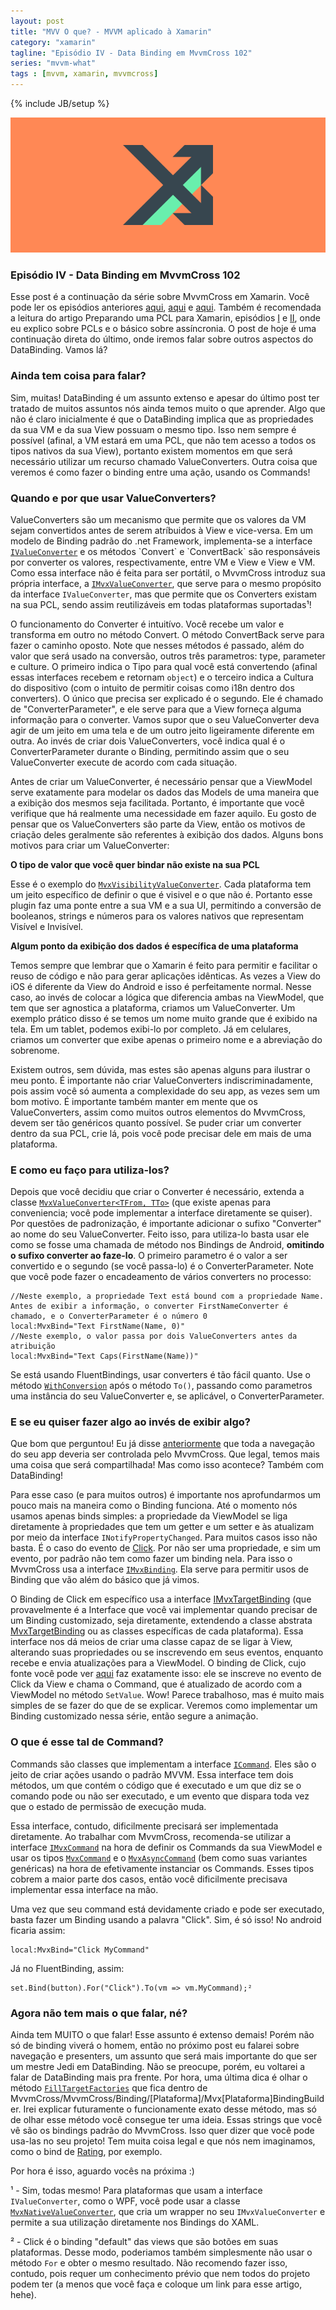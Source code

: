 ```yaml
---
layout: post
title: "MVV O que? - MVVM aplicado à Xamarin"
category: "xamarin"
tagline: "Episódio IV - Data Binding em MvvmCross 102"
series: "mvvm-what"
tags : [mvvm, xamarin, mvvmcross]
---
```

{% include JB/setup %}

![Cover](/assets/covers/mvvmwhat.png)

### Episódio IV - Data Binding em MvvmCross 102

Esse post é a continuação da série sobre MvvmCross em Xamarin. Você pode ler os episódios anteriores [aqui](/xamarin/2016/02/11/episode-I), [aqui](/xamarin/2016/02/24/episode-II) e [aqui](/xamarin/2016/03/14/episode-III). Também é recomendada a leitura do artigo Preparando uma PCL para Xamarin, episódios [I](/xamarin/2016/02/17/episode-I) e [II](), onde eu explico sobre PCLs e o básico sobre assíncronia. O post de hoje é uma continuação direta do último, onde iremos falar sobre outros aspectos do DataBinding. Vamos lá?

### Ainda tem coisa para falar?

Sim, muitas! DataBinding é um assunto extenso e apesar do último post ter tratado de muitos assuntos nós ainda temos muito o que aprender. Algo que não é claro inicialmente é que o DataBinding implica que as propriedades da sua VM e da sua View possuam o mesmo tipo. Isso nem sempre é possível (afinal, a VM estará em uma PCL, que não tem acesso a todos os tipos nativos da sua View), portanto existem momentos em que será necessário utilizar um recurso chamado ValueConverters. Outra coisa que veremos é como fazer o binding entre uma ação, usando os Commands!

### Quando e por que usar ValueConverters?

ValueConverters são um mecanismo que permite que os valores da VM sejam convertidos antes de serem atríbuidos à View e vice-versa. Em um modelo de Binding padrão do .net Framework, implementa-se a interface [`IValueConverter`](https://msdn.microsoft.com/en-us/library/system.windows.data.ivalueconverter(v=vs.110).aspx) e os métodos `Convert` e `ConvertBack` são responsáveis por converter os valores, respectivamente, entre VM e View e View e VM. Como essa interface não é feita para ser portátil, o MvvmCross introduz sua própria interface, a [`IMvxValueConverter`](	), que serve para o mesmo propósito da interface `IValueConverter`, mas que permite que os Converters existam na sua PCL, sendo assim reutilizáveis em todas plataformas suportadas¹!

O funcionamento do Converter é intuitívo. Você recebe um valor e transforma em outro no método Convert. O método ConvertBack serve para fazer o caminho oposto. Note que nesses métodos é passado, além do valor que será usado na conversão, outros três parametros: type, parameter e culture. O primeiro indica o Tipo para qual você está convertendo (afinal essas interfaces recebem e retornam `object`) e o terceiro indica a Cultura do dispositivo (com o intuito de permitir coisas como i18n dentro dos converters). O único que precisa ser explicado é o segundo. Ele é chamado de "ConverterParameter", e ele serve para que a View forneça alguma informação para o converter. Vamos supor que o seu ValueConverter deva agir de um jeito em uma tela e de um outro jeito ligeiramente diferente em outra. Ao invés de criar dois ValueConverters, você indica qual é o ConverterParameter durante o Binding, permitindo assim que o seu ValueConverter execute de acordo com cada situação.

Antes de criar um ValueConverter, é necessário pensar que a ViewModel serve exatamente para modelar os dados das Models de uma maneira que a exibição dos mesmos seja facilitada. Portanto, é importante que você verifique que há realmente uma necessidade em fazer aquilo. Eu gosto de pensar que os ValueConverters são parte da View, então os motivos de criação deles geralmente são referentes à exibição dos dados. Alguns bons motivos para criar um ValueConverter:

__O tipo de valor que você quer bindar não existe na sua PCL__

Esse é o exemplo do [`MvxVisibilityValueConverter`](https://github.com/MvvmCross/MvvmCross-Plugins/blob/master/Visibility/MvvmCross.Plugins.Visibility/MvxBaseVisibilityValueConverter.cs). Cada plataforma tem um jeito específico de definir o que é visivel e o que não é. Portanto esse plugin faz uma ponte entre a sua VM e a sua UI, permitindo a conversão de booleanos, strings e números para os valores nativos que representam Visível e Invisível.

__Algum ponto da exibição dos dados é específica de uma plataforma__

Temos sempre que lembrar que o Xamarin é feito para permitir e facilitar o reuso de código e não para gerar aplicações idênticas. As vezes a View do iOS é diferente da View do Android e isso é perfeitamente normal. Nesse caso, ao invés de colocar a lógica que diferencia ambas na ViewModel, que tem que ser agnostica a plataforma, criamos um ValueConverter. Um exemplo prático disso é se temos um nome muito grande que é exibido na tela. Em um tablet, podemos exibi-lo por completo. Já em celulares, criamos um converter que exibe apenas o primeiro nome e a abreviação do sobrenome.

Existem outros, sem dúvida, mas estes são apenas alguns para ilustrar o meu ponto. É importante não criar ValueConverters indiscriminadamente, pois assim você só aumenta a complexidade do seu app, as vezes sem um bom motivo. É importante também manter em mente que os ValueConverters, assim como muitos outros elementos do MvvmCross, devem ser tão genéricos quanto possível. Se puder criar um converter dentro da sua PCL, crie lá, pois você pode precisar dele em mais de uma plataforma.

### E como eu faço para utiliza-los?

Depois que você decidiu que criar o Converter é necessário, extenda a classe [`MvxValueConverter<TFrom, TTo>`](https://github.com/MvvmCross/MvvmCross/blob/f7fcf18d960f578b851837f2aaaeb4d0e3b72364/MvvmCross/Platform/Platform/Converters/MvxValueConverter.cs) (que existe apenas para conveniencia; você pode implementar a interface diretamente se quiser). Por questões de padronização, é importante adicionar o sufixo "Converter" ao nome do seu ValueConverter. Feito isso, para utiliza-lo basta usar ele como se fosse uma chamada de método nos Bindings de Android, __omitindo o sufixo converter ao faze-lo__. O primeiro parametro é o valor a ser convertido e o segundo (se você passa-lo) é o ConverterParameter. Note que você pode fazer o encadeamento de vários converters no processo:

	//Neste exemplo, a propriedade Text está bound com a propriedade Name. Antes de exibir a informação, o converter FirstNameConverter é chamado, e o ConverterParameter é o número 0
	local:MvxBind="Text FirstName(Name, 0)"
	//Neste exemplo, o valor passa por dois ValueConverters antes da atribuição
	local:MvxBind="Text Caps(FirstName(Name))"

Se está usando FluentBindings, usar converters é tão fácil quanto. Use o método [`WithConversion`](https://github.com/MvvmCross/MvvmCross/blob/f7fcf18d960f578b851837f2aaaeb4d0e3b72364/MvvmCross/Core/Binding/BindingContext/MvxFluentBindingDescription.cs#L224) após o método `To()`, passando como parametros uma instância do seu ValueConverter e, se aplicável, o ConverterParameter.

### E se eu quiser fazer algo ao invés de exibir algo?

Que bom que perguntou! Eu já disse [anteriormente](xamarin/2016/02/24/episode-II#por-onde-tudo-isso--inicializado) que toda a navegação do seu app deveria ser controlada pelo MvvmCross. Que legal, temos mais uma coisa que será compartilhada! Mas como isso acontece? Também com DataBinding!

Para esse caso (e para muitos outros) é importante nos aprofundarmos um pouco mais na maneira como o Binding funciona. Até o momento nós usamos apenas binds simples: a propriedade da ViewModel se liga diretamente à propriedades que tem um getter e um setter e às atualizam por meio da interface `INotifyPropertyChanged`. Para muitos casos isso não basta. É o caso do evento de [Click](https://developer.xamarin.com/api/event/Android.Views.View.Click/). Por não ser uma propriedade, e sim um evento, por padrão não tem como fazer um binding nela. Para isso o MvvmCross usa a interface [`IMvxBinding`](https://github.com/MvvmCross/MvvmCross/blob/f7fcf18d960f578b851837f2aaaeb4d0e3b72364/MvvmCross/Core/Binding/Bindings/IMvxBinding.cs). Ela serve para permitir usos de Binding que vão além do básico que já vimos.

O Binding de Click em específico usa a interface [IMvxTargetBinding](https://github.com/MvvmCross/MvvmCross/blob/f7fcf18d960f578b851837f2aaaeb4d0e3b72364/MvvmCross/Core/Binding/Bindings/Target/IMvxTargetBinding.cs) (que provavelmente é a Interface que você vai implementar quando precisar de um Binding customizado, seja diretamente, extendendo a classe abstrata [MvxTargetBinding](https://github.com/MvvmCross/MvvmCross/blob/f7fcf18d960f578b851837f2aaaeb4d0e3b72364/MvvmCross/Core/Binding/Bindings/Target/MvxTargetBinding.cs) ou as classes específicas de cada plataforma). Essa interface nos dá meios de criar uma classe capaz de se ligar à View, alterando suas propriedades ou se inscrevendo em seus eventos, enquanto recebe e envia atualizações para a ViewModel. O binding de Click, cujo fonte você pode ver [aqui](https://github.com/MvvmCross/MvvmCross/blob/f7fcf18d960f578b851837f2aaaeb4d0e3b72364/MvvmCross/Binding/Droid/Target/MvxViewClickBinding.cs) faz exatamente isso: ele se inscreve no evento de Click da View e chama o Command, que é atualizado de acordo com a ViewModel no método `SetValue`. Wow! Parece trabalhoso, mas é muito mais simples de se fazer do que de se explicar. Veremos como implementar um Binding customizado nessa série, então segure a animação.

### O que é esse tal de Command?

Commands são classes que implementam a interface [`ICommand`](https://msdn.microsoft.com/en-us/library/system.windows.input.icommand(v=vs.110).aspx). Eles são o jeito de criar ações usando o padrão MVVM. Essa interface tem dois métodos, um que contém o código que é executado e um que diz se o comando pode ou não ser executado, e um evento que dispara toda vez que o estado de permissão de execução muda.

Essa interface, contudo, dificilmente precisará ser implementada diretamente. Ao trabalhar com MvvmCross, recomenda-se utilizar a interface [`IMvxCommand`](https://github.com/MvvmCross/MvvmCross/blob/f7fcf18d960f578b851837f2aaaeb4d0e3b72364/MvvmCross/Core/Core/ViewModels/IMvxCommand.cs) na hora de definir os Commands da sua ViewModel e usar os tipos [`MvxCommand`](https://github.com/MvvmCross/MvvmCross/blob/f7fcf18d960f578b851837f2aaaeb4d0e3b72364/MvvmCross/Core/Core/ViewModels/MvxCommand.cs) e o [`MvxAsyncCommand`](https://github.com/MvvmCross/MvvmCross/blob/f7fcf18d960f578b851837f2aaaeb4d0e3b72364/MvvmCross/Core/Core/ViewModels/MvxCommand.cs) (bem como suas variantes genéricas) na hora de efetivamente instanciar os Commands. Esses tipos cobrem a maior parte dos casos, então você dificilmente precisava implementar essa interface na mão.

Uma vez que seu command está devidamente criado e pode ser executado, basta fazer um Binding usando a palavra "Click". Sim, é só isso! No android ficaria assim:

	local:MvxBind="Click MyCommand"

Já no FluentBinding, assim:

	set.Bind(button).For("Click").To(vm => vm.MyCommand);²


### Agora não tem mais o que falar, né?

Ainda tem MUITO o que falar! Esse assunto é extenso demais! Porém não só de binding viverá o homem, então no próximo post eu falarei sobre navegação e presenters, um assunto que será mais importante do que ser um mestre Jedi em DataBinding. Não se preocupe, porém, eu voltarei a falar de DataBinding mais pra frente. Por hora, uma última dica é olhar o método [`FillTargetFactories`](https://github.com/MvvmCross/MvvmCross/blob/4.0/MvvmCross/Binding/Droid/MvxAndroidBindingBuilder.cs#L80) que fica dentro de MvvmCross/MvvmCross/Binding/[Plataforma]/Mvx[Plataforma]BindingBuilder. Irei explicar futuramente o funcionamente exato desse método, mas só de olhar esse método você consegue ter uma ideia. Essas strings que você vê são os bindings padrão do MvvmCross. Isso quer dizer que você pode usa-las no seu projeto! Tem muita coisa legal e que nós nem imaginamos, como o bind de [Rating](https://github.com/MvvmCross/MvvmCross/blob/f7fcf18d960f578b851837f2aaaeb4d0e3b72364/MvvmCross/Binding/Droid/Target/MvxRatingBarRatingTargetBinding.cs), por exemplo.

Por hora é isso, aguardo vocês na próxima :)


¹ - Sim, todas mesmo! Para plataformas que usam a interface `IValueConverter`, como o WPF, você pode usar a classe [`MvxNativeValueConverter`](https://github.com/MvvmCross/MvvmCross/blob/f7fcf18d960f578b851837f2aaaeb4d0e3b72364/MvvmCross/Platform/WindowsCommon/Converters/MvxNativeValueConverter.cs), que cria um wrapper no seu `IMvxValueConverter` e permite a sua utilização diretamente nos Bindings do XAML.

² - Click é o binding "default" das views que são botões em suas plataformas. Desse modo, poderiamos também simplesmente não usar o método `For` e obter o mesmo resultado. Não recomendo fazer isso, contudo, pois requer um conhecimento prévio que nem todos do projeto podem ter (a menos que você faça e coloque um link para esse artigo, hehe).